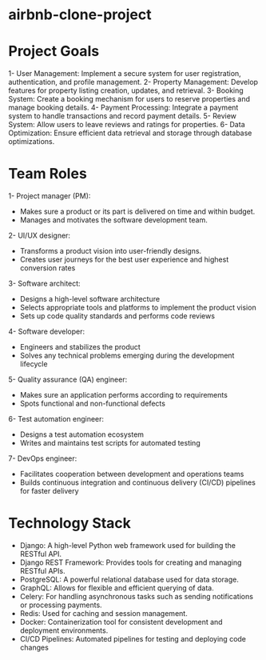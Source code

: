 # airbnb-clone-project
# Project Goals
1- User Management: Implement a secure system for user registration, authentication, and profile management.
2- Property Management: Develop features for property listing creation, updates, and retrieval.
3- Booking System: Create a booking mechanism for users to reserve properties and manage booking details.
4- Payment Processing: Integrate a payment system to handle transactions and record payment details.
5- Review System: Allow users to leave reviews and ratings for properties.
6- Data Optimization: Ensure efficient data retrieval and storage through database optimizations.

# Team Roles
1- Project manager (PM): 
* Makes sure a product or its part is delivered on time and within budget.
* Manages and motivates the software development team.

2- UI/UX designer: 
* Transforms a product vision into user-friendly designs.
* Creates user journeys for the best user experience and highest conversion rates

3- Software architect:
* Designs a high-level software architecture
* Selects appropriate tools and platforms to implement the product vision
* Sets up code quality standards and performs code reviews

4- Software developer:
* Engineers and stabilizes the product
* Solves any technical problems emerging during the development lifecycle

5- Quality assurance (QA) engineer:
* Makes sure an application performs according to requirements
* Spots functional and non-functional defects

6- Test automation engineer:
* Designs a test automation ecosystem
* Writes and maintains test scripts for automated testing

7- DevOps engineer:
* Facilitates cooperation between development and operations teams
* Builds continuous integration and continuous delivery (CI/CD) pipelines for faster delivery

# Technology Stack
* Django: 
A high-level Python web framework used for building the RESTful API.
* Django REST Framework: 
Provides tools for creating and managing RESTful APIs.
* PostgreSQL: 
A powerful relational database used for data storage.
* GraphQL:
 Allows for flexible and efficient querying of data.
* Celery: 
For handling asynchronous tasks such as sending notifications or processing payments.
* Redis:
 Used for caching and session management.
* Docker: 
Containerization tool for consistent development and deployment environments.
* CI/CD Pipelines: 
Automated pipelines for testing and deploying code changes